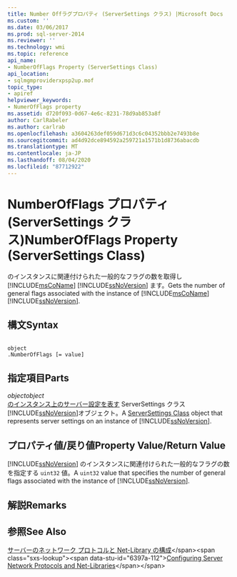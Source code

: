 ```yaml
---
title: Number Offラグプロパティ (ServerSettings クラス) |Microsoft Docs
ms.custom: ''
ms.date: 03/06/2017
ms.prod: sql-server-2014
ms.reviewer: ''
ms.technology: wmi
ms.topic: reference
api_name:
- NumberOfFlags Property (ServerSettings Class)
api_location:
- sqlmgmproviderxpsp2up.mof
topic_type:
- apiref
helpviewer_keywords:
- NumerOfFlags property
ms.assetid: d720f093-0d67-4e6c-8231-78d9ab853a8f
author: CarlRabeler
ms.author: carlrab
ms.openlocfilehash: a3604263def059d671d3c6c04352bbb2e7493b8e
ms.sourcegitcommit: ad4d92dce894592a259721a1571b1d8736abacdb
ms.translationtype: MT
ms.contentlocale: ja-JP
ms.lasthandoff: 08/04/2020
ms.locfileid: "87712922"
---
```

# <a name="numberofflags-property-serversettings-class"></a><span data-ttu-id="6397a-102">NumberOfFlags プロパティ (ServerSettings クラス)</span><span class="sxs-lookup"><span data-stu-id="6397a-102">NumberOfFlags Property (ServerSettings Class)</span></span>
  <span data-ttu-id="6397a-103">のインスタンスに関連付けられた一般的なフラグの数を取得し [!INCLUDE[msCoName](../../../includes/msconame-md.md)] [!INCLUDE[ssNoVersion](../../../includes/ssnoversion-md.md)] ます。</span><span class="sxs-lookup"><span data-stu-id="6397a-103">Gets the number of general flags associated with the instance of [!INCLUDE[msCoName](../../../includes/msconame-md.md)] [!INCLUDE[ssNoVersion](../../../includes/ssnoversion-md.md)].</span></span>  
  
## <a name="syntax"></a><span data-ttu-id="6397a-104">構文</span><span class="sxs-lookup"><span data-stu-id="6397a-104">Syntax</span></span>  
  
```  
  
object  
.NumberOfFlags [= value]  
```  
  
## <a name="parts"></a><span data-ttu-id="6397a-105">指定項目</span><span class="sxs-lookup"><span data-stu-id="6397a-105">Parts</span></span>  
 <span data-ttu-id="6397a-106">*object*</span><span class="sxs-lookup"><span data-stu-id="6397a-106">*object*</span></span>  
 <span data-ttu-id="6397a-107">[のインスタンス上のサーバー設定を表す](serversettings-class.md) ServerSettings クラス [!INCLUDE[ssNoVersion](../../../includes/ssnoversion-md.md)]オブジェクト。</span><span class="sxs-lookup"><span data-stu-id="6397a-107">A [ServerSettings Class](serversettings-class.md) object that represents server settings on an instance of [!INCLUDE[ssNoVersion](../../../includes/ssnoversion-md.md)].</span></span>  
  
## <a name="property-valuereturn-value"></a><span data-ttu-id="6397a-108">プロパティ値/戻り値</span><span class="sxs-lookup"><span data-stu-id="6397a-108">Property Value/Return Value</span></span>  
 <span data-ttu-id="6397a-109">[!INCLUDE[ssNoVersion](../../../includes/ssnoversion-md.md)] のインスタンスに関連付けられた一般的なフラグの数を指定する `uint32` 値。</span><span class="sxs-lookup"><span data-stu-id="6397a-109">A `uint32` value that specifies the number of general flags associated with the instance of [!INCLUDE[ssNoVersion](../../../includes/ssnoversion-md.md)].</span></span>  
  
## <a name="remarks"></a><span data-ttu-id="6397a-110">解説</span><span class="sxs-lookup"><span data-stu-id="6397a-110">Remarks</span></span>  
  
## <a name="see-also"></a><span data-ttu-id="6397a-111">参照</span><span class="sxs-lookup"><span data-stu-id="6397a-111">See Also</span></span>  
 <span data-ttu-id="6397a-112">[サーバーのネットワーク プロトコルと Net-Library の構成](https://msdn.microsoft.com/library/ms177485\(v=sql.100\).aspx)</span><span class="sxs-lookup"><span data-stu-id="6397a-112">[Configuring Server Network Protocols and Net-Libraries](https://msdn.microsoft.com/library/ms177485\(v=sql.100\).aspx)</span></span>  
  
  
